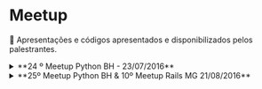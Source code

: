 # Meetup
:loudspeaker: Apresentações e códigos apresentados e disponibilizados pelos palestrantes.

<details>
<summary>**24 º Meetup Python BH - 23/07/2016**</summary>

Local: Guaja casa

**Palestras:**

[Não escale servidores, escale código!](http://slides.com/ervilis/nao-escale-servidores-escale-codigo#/)

[Introdução ao Python](https://speakerdeck.com/cassiobotaro/introducao-ao-python)

**Lightning talks**

[Python Sudeste](http://pythonsudeste.org/)

[Vim-Bootstrap](http://vim-bootstrap.com/)

[Vimbook](https://github.com/cassiobotaro/vimbook)

[exporters](https://github.com/scrapinghub/exporters)

**Outros**

[uvloop](https://github.com/MagicStack/uvloop)

</details>

<details>
<summary>**25º Meetup Python BH & 10º Meetup Rails MG  21/08/2016**</summary>

Local: Outbound Market

**Palestras:**

[Relato das minhas experiências com Mapa mental.]()

[Introdução ao Phoenix framework]()

[Usando GIT LFS (Large File Storage)]()

[React.js para pensar além do Ruby](http://www.slideshare.net/adimircolen/react-para-pensar-alm-do-ruby)

**Lightning talks**

[Python Sudeste](http://pythonsudeste.org/)

[Vim-Bootstrap](http://vim-bootstrap.com/)

[Vimbook](https://github.com/cassiobotaro/vimbook)

Oportunidade para freelancer django - lucararruda @ gmail

![Alda Rocha](https://github.com/pythonmg/meetup/blob/master/images/alda_rocha.png "Alda Rocha")

[SPED Auditor](http://spedauditor.com.br)

[Python Challenge](https://cassiobotaro.github.io/armadilha-de-nomes-em-variaveis-de-funcoes.html#armadilha-de-nomes-em-variaveis-de-funcoes)

Tem startup em BH? - pedalmeilda @ gmail

</details>
